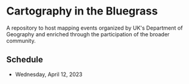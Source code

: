 # Cartography in the Bluegrass

A repository to host mapping events organized by UK's Department of Geography and enriched through the participation of the broader community.

## Schedule

* Wednesday, April 12, 2023

